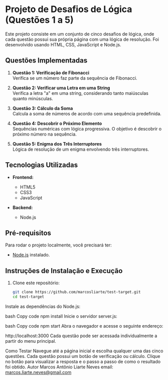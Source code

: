 
# Projeto de Desafios de Lógica (Questões 1 a 5)

Este projeto consiste em um conjunto de cinco desafios de lógica, onde cada questão possui sua própria página com uma lógica de resolução. Foi desenvolvido usando HTML, CSS, JavaScript e Node.js.

## Questões Implementadas

1. **Questão 1: Verificação de Fibonacci**  
   Verifica se um número faz parte da sequência de Fibonacci.

2. **Questão 2: Verificar uma Letra em uma String**  
   Verifica a letra "a" em uma string, considerando tanto maiúsculas quanto minúsculas.

3. **Questão 3: Cálculo da Soma**  
   Calcula a soma de números de acordo com uma sequência predefinida.

4. **Questão 4: Descobrir o Próximo Elemento**  
   Sequências numéricas com lógica progressiva. O objetivo é descobrir o próximo número na sequência.

5. **Questão 5: Enigma dos Três Interruptores**  
   Lógica de resolução de um enigma envolvendo três interruptores.

## Tecnologias Utilizadas

- **Frontend:**
  - HTML5
  - CSS3
  - JavaScript

- **Backend:**
  - Node.js

## Pré-requisitos

Para rodar o projeto localmente, você precisará ter:

- [Node.js](https://nodejs.org/) instalado.

## Instruções de Instalação e Execução

1. Clone este repositório:
   ```bash
   git clone https://github.com/marcosliarte/test-target.git
   cd test-target
Instale as dependências do Node.js:

bash
Copy code
npm install
Inicie o servidor server.js:

bash
Copy code
npm start
Abra o navegador e acesse o seguinte endereço:

http://localhost:3000
Cada questão pode ser acessada individualmente a partir do menu principal.

Como Testar
Navegue até a página inicial e escolha qualquer uma das cinco questões.
Cada questão possui um botão de verificação ou cálculo.
Clique no botão para visualizar a resposta e o passo a passo de como o resultado foi obtido.
Autor
Marcos Antônio Liarte Neves
email: marcos.liarte.neves@gmail.com
